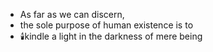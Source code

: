 - As far as we can discern,
- the sole purpose of human existence is to
- 🕯️kindle a light in the darkness of mere being

